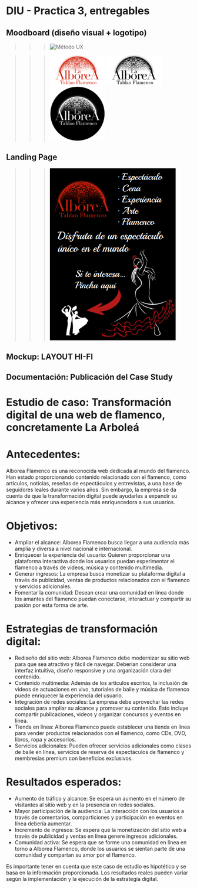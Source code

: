 # DIU - Practica 3, entregables

## Moodboard (diseño visual + logotipo)   

>>> ![Método UX](../img/m_moodboard.png)

>>> ![Método UX](../img/m_logoNormal.png)
>>> ![Método UX](../img/m_logonegro.png)
>>> ![Método UX](../img/m_logoblanco.png)

## Landing Page

>>> ![Método UX](../img/m_landingpage.png)

## Mockup: LAYOUT HI-FI


## Documentación: Publicación del Case Study


# Estudio de caso: Transformación digital de una web de flamenco, concretamente La Arboleá

# Antecedentes:

Alborea Flamenco es una reconocida web dedicada al mundo del flamenco. Han estado proporcionando contenido relacionado con el flamenco, como artículos, noticias, reseñas de espectáculos y entrevistas, a una base de seguidores leales durante varios años. Sin embargo, la empresa se da cuenta de que la transformación digital puede ayudarles a expandir su alcance y ofrecer una experiencia más enriquecedora a sus usuarios.

# Objetivos:

- Ampliar el alcance: Alborea Flamenco busca llegar a una audiencia más amplia y diversa a nivel nacional e internacional.
- Enriquecer la experiencia del usuario: Quieren proporcionar una plataforma interactiva donde los usuarios puedan experimentar el flamenco a través de videos, música y contenido multimedia.
- Generar ingresos: La empresa busca monetizar su plataforma digital a través de publicidad, ventas de productos relacionados con el flamenco y servicios adicionales.
- Fomentar la comunidad: Desean crear una comunidad en línea donde los amantes del flamenco puedan conectarse, interactuar y compartir su pasión por esta forma de arte.

# Estrategias de transformación digital:

- Rediseño del sitio web: Alborea Flamenco debe modernizar su sitio web para que sea atractivo y fácil de navegar. Deberían considerar una interfaz intuitiva, diseño responsive y una organización clara del contenido.
- Contenido multimedia: Además de los artículos escritos, la inclusión de videos de actuaciones en vivo, tutoriales de baile y música de flamenco puede enriquecer la experiencia del usuario.
- Integración de redes sociales: La empresa debe aprovechar las redes sociales para ampliar su alcance y promover su contenido. Esto incluye compartir publicaciones, videos y organizar concursos y eventos en línea.
- Tienda en línea: Alborea Flamenco puede establecer una tienda en línea para vender productos relacionados con el flamenco, como CDs, DVD, libros, ropa y accesorios.
- Servicios adicionales: Pueden ofrecer servicios adicionales como clases de baile en línea, servicios de reserva de espectáculos de flamenco y membresías premium con beneficios exclusivos.

# Resultados esperados:

- Aumento de tráfico y alcance: Se espera un aumento en el número de visitantes al sitio web y en la presencia en redes sociales.
- Mayor participación de la audiencia: La interacción con los usuarios a través de comentarios, comparticiones y participación en eventos en línea debería aumentar.
- Incremento de ingresos: Se espera que la monetización del sitio web a través de publicidad y ventas en línea genere ingresos adicionales.
- Comunidad activa: Se espera que se forme una comunidad en línea en torno a Alborea Flamenco, donde los usuarios se sientan parte de una comunidad y compartan su amor por el flamenco.

Es importante tener en cuenta que este caso de estudio es hipotético y se basa en la información proporcionada. Los resultados reales pueden variar según la implementación y la ejecución de la estrategia digital.

 
